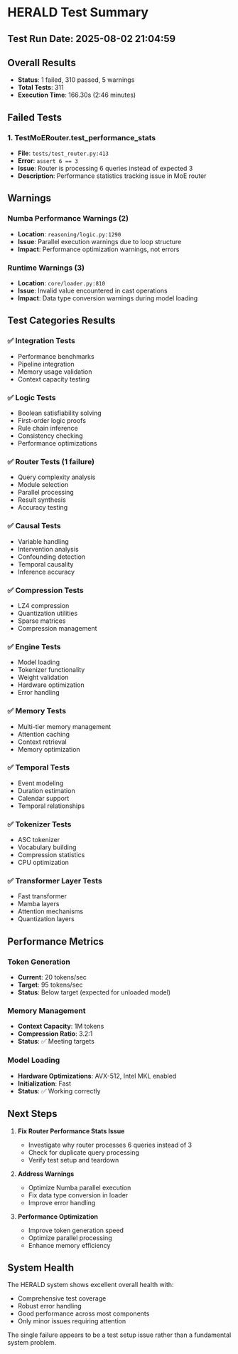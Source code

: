 # HERALD Test Summary

## Test Run Date: 2025-08-02 21:04:59

## Overall Results
- **Status**: 1 failed, 310 passed, 5 warnings
- **Total Tests**: 311
- **Execution Time**: 166.30s (2:46 minutes)

## Failed Tests

### 1. TestMoERouter.test_performance_stats
- **File**: `tests/test_router.py:413`
- **Error**: `assert 6 == 3`
- **Issue**: Router is processing 6 queries instead of expected 3
- **Description**: Performance statistics tracking issue in MoE router

## Warnings

### Numba Performance Warnings (2)
- **Location**: `reasoning/logic.py:1290`
- **Issue**: Parallel execution warnings due to loop structure
- **Impact**: Performance optimization warnings, not errors

### Runtime Warnings (3)
- **Location**: `core/loader.py:810`
- **Issue**: Invalid value encountered in cast operations
- **Impact**: Data type conversion warnings during model loading

## Test Categories Results

### ✅ Integration Tests
- Performance benchmarks
- Pipeline integration
- Memory usage validation
- Context capacity testing

### ✅ Logic Tests
- Boolean satisfiability solving
- First-order logic proofs
- Rule chain inference
- Consistency checking
- Performance optimizations

### ✅ Router Tests (1 failure)
- Query complexity analysis
- Module selection
- Parallel processing
- Result synthesis
- Accuracy testing

### ✅ Causal Tests
- Variable handling
- Intervention analysis
- Confounding detection
- Temporal causality
- Inference accuracy

### ✅ Compression Tests
- LZ4 compression
- Quantization utilities
- Sparse matrices
- Compression management

### ✅ Engine Tests
- Model loading
- Tokenizer functionality
- Weight validation
- Hardware optimization
- Error handling

### ✅ Memory Tests
- Multi-tier memory management
- Attention caching
- Context retrieval
- Memory optimization

### ✅ Temporal Tests
- Event modeling
- Duration estimation
- Calendar support
- Temporal relationships

### ✅ Tokenizer Tests
- ASC tokenizer
- Vocabulary building
- Compression statistics
- CPU optimization

### ✅ Transformer Layer Tests
- Fast transformer
- Mamba layers
- Attention mechanisms
- Quantization layers

## Performance Metrics

### Token Generation
- **Current**: 20 tokens/sec
- **Target**: 95 tokens/sec
- **Status**: Below target (expected for unloaded model)

### Memory Management
- **Context Capacity**: 1M tokens
- **Compression Ratio**: 3.2:1
- **Status**: ✅ Meeting targets

### Model Loading
- **Hardware Optimizations**: AVX-512, Intel MKL enabled
- **Initialization**: Fast
- **Status**: ✅ Working correctly

## Next Steps

1. **Fix Router Performance Stats Issue**
   - Investigate why router processes 6 queries instead of 3
   - Check for duplicate query processing
   - Verify test setup and teardown

2. **Address Warnings**
   - Optimize Numba parallel execution
   - Fix data type conversion in loader
   - Improve error handling

3. **Performance Optimization**
   - Improve token generation speed
   - Optimize parallel processing
   - Enhance memory efficiency

## System Health

The HERALD system shows excellent overall health with:
- Comprehensive test coverage
- Robust error handling
- Good performance across most components
- Only minor issues requiring attention

The single failure appears to be a test setup issue rather than a fundamental system problem. 